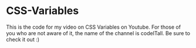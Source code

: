 # CSS-Variables
This is the code for my video on CSS Variables on Youtube. For those of you who are not aware of it, the name of the channel is codeITall. Be sure to check it out :)
